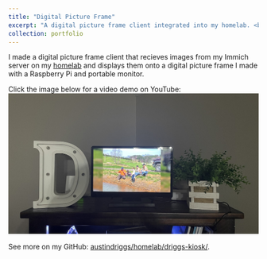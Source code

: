 ```yaml
---
title: "Digital Picture Frame"
excerpt: "A digital picture frame client integrated into my homelab. <br/><img src='/images/driggs-kiosk.jpg' alt='Driggs Kiosk Demo' width='500' style='border:0;'>"
collection: portfolio
---
```


I made a digital picture frame client that recieves images from my Immich server on my [homelab](https://austindriggs.github.io/portfolio/homelab) and displays them onto a digital picture frame I made with a Raspberry Pi and portable monitor.

Click the image below for a video demo on YouTube:  
<a href="https://www.youtube.com/watch?v=NeSkeHkIKjA" target="_blank">
  <img src="/images/driggs-kiosk.jpg" alt="Driggs Kiosk Demo" width="1000" style="border:0;">
</a>

See more on my GitHub: [austindriggs/homelab/driggs-kiosk/](https://github.com/austindriggs/homelab/tree/main/driggs-kiosk).
